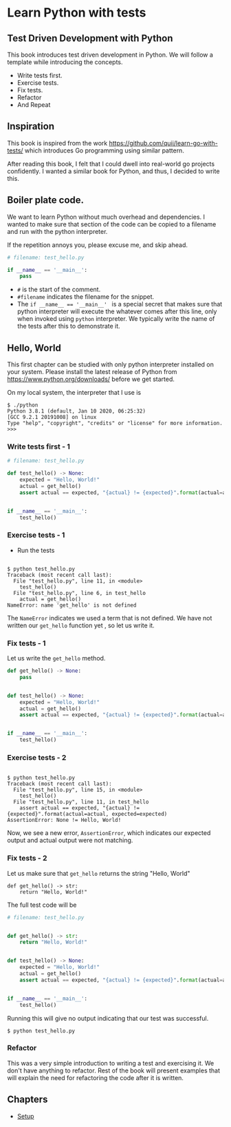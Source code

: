 # Learn Python with tests

## Test Driven Development with Python

This book introduces test driven development in Python. We will follow a template while introducing the concepts.

* Write tests first.
* Exercise tests.
* Fix tests.
* Refactor
* And Repeat

## Inspiration

This book is inspired from the work https://github.com/quii/learn-go-with-tests/ which introduces Go programming
 using similar pattern.
 
After reading this book, I felt that I could dwell into real-world go projects confidently. I wanted a similar book
 for Python, and thus, I decided to write this.

## Boiler plate code.

We want to learn Python without much overhead and dependencies. I wanted to make sure that section of the code
 can be copied to a filename and run with the python interpreter.
 
If the repetition annoys you, please excuse me, and skip ahead.

```python
# filename: test_hello.py

if __name__ == '__main__':
    pass
```

* `#` is the start of the comment.
* `#filename` indicates the filename for the snippet.
* The `if __name__ == '__main__' ` is a special secret that makes sure that python interpreter will execute the
  whatever comes after this line, only when invoked using `python` interpreter. We typically write the name of the
  tests after this to demonstrate it. 
   

## Hello, World

This first chapter can be studied with only python interpreter installed on your system. Please install the latest
 release of Python from https://www.python.org/downloads/ before we get started.
 
On my local system, the interpreter that I use is

```shell script
$ ./python 
Python 3.8.1 (default, Jan 10 2020, 06:25:32) 
[GCC 9.2.1 20191008] on linux
Type "help", "copyright", "credits" or "license" for more information.
>>> 
```

### Write tests first - 1

```python
# filename: test_hello.py

def test_hello() -> None:
    expected = "Hello, World!"
    actual = get_hello()
    assert actual == expected, "{actual} != {expected}".format(actual=actual, expected=expected)


if __name__ == '__main__':
    test_hello()
```


### Exercise tests - 1

* Run the tests

```shell script

$ python test_hello.py 
Traceback (most recent call last):
  File "test_hello.py", line 11, in <module>
    test_hello()
  File "test_hello.py", line 6, in test_hello
    actual = get_hello()
NameError: name 'get_hello' is not defined
```

The `NameError` indicates we used a term that is not defined. We have not written our `get_hello` function yet
, so let us write it.

### Fix tests - 1

Let us write the `get_hello` method.

```python
def get_hello() -> None:
    pass


def test_hello() -> None:
    expected = "Hello, World!"
    actual = get_hello()
    assert actual == expected, "{actual} != {expected}".format(actual=actual, expected=expected)


if __name__ == '__main__':
    test_hello()
```

### Exercise tests - 2


```shell script

$ python test_hello.py 
Traceback (most recent call last):
  File "test_hello.py", line 15, in <module>
    test_hello()
  File "test_hello.py", line 11, in test_hello
    assert actual == expected, "{actual} != {expected}".format(actual=actual, expected=expected)
AssertionError: None != Hello, World!
```

Now, we see a new error, `AssertionError`, which indicates our expected output and actual output were not matching.

### Fix tests - 2

Let us make sure that `get_hello` returns the string "Hello, World"

```pythonstub
def get_hello() -> str:
    return "Hello, World!"
```

The full test code will be

```python
# filename: test_hello.py


def get_hello() -> str:
    return "Hello, World!"


def test_hello() -> None:
    expected = "Hello, World!"
    actual = get_hello()
    assert actual == expected, "{actual} != {expected}".format(actual=actual, expected=expected)


if __name__ == '__main__':
    test_hello()
```

Running this will give no output indicating that our test was successful.

```shell script
$ python test_hello.py 
```

### Refactor

This was a very simple introduction to writing a test and exercising it. We don't have anything to refactor. Rest of
 the book will present examples that will explain the need for refactoring the code after it is written.
 
## Chapters

* [Setup](setup.md)

